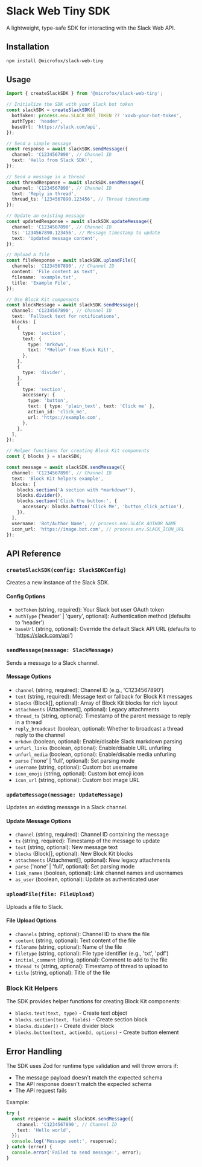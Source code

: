 # Slack Web Tiny SDK

A lightweight, type-safe SDK for interacting with the Slack Web API.

## Installation

```bash
npm install @microfox/slack-web-tiny
```

## Usage

```typescript
import { createSlackSDK } from '@microfox/slack-web-tiny';

// Initialize the SDK with your Slack bot token
const slackSDK = createSlackSDK({
  botToken: process.env.SLACK_BOT_TOKEN ?? 'xoxb-your-bot-token',
  authType: 'header',
  baseUrl: 'https://slack.com/api',
});

// Send a simple message
const response = await slackSDK.sendMessage({
  channel: 'C1234567890', // Channel ID
  text: 'Hello from Slack SDK!',
});

// Send a message in a thread
const threadResponse = await slackSDK.sendMessage({
  channel: 'C1234567890', // Channel ID
  text: 'Reply in thread',
  thread_ts: '1234567890.123456', // Thread timestamp
});

// Update an existing message
const updatedResponse = await slackSDK.updateMessage({
  channel: 'C1234567890', // Channel ID
  ts: '1234567890.123456', // Message timestamp to update
  text: 'Updated message content',
});

// Upload a file
const fileResponse = await slackSDK.uploadFile({
  channels: 'C1234567890', // Channel ID
  content: 'File content as text',
  filename: 'example.txt',
  title: 'Example File',
});

// Use Block Kit components
const blockMessage = await slackSDK.sendMessage({
  channel: 'C1234567890', // Channel ID
  text: 'Fallback text for notifications',
  blocks: [
    {
      type: 'section',
      text: {
        type: 'mrkdwn',
        text: '*Hello* from Block Kit!',
      },
    },
    {
      type: 'divider',
    },
    {
      type: 'section',
      accessory: {
        type: 'button',
        text: { type: 'plain_text', text: 'Click me' },
        action_id: 'click_me',
        url: 'https://example.com',
      },
    },
  ],
});

// Helper functions for creating Block Kit components
const { blocks } = slackSDK;

const message = await slackSDK.sendMessage({
  channel: 'C1234567890', // Channel ID
  text: 'Block Kit helpers example',
  blocks: [
    blocks.section('A section with *markdown*'),
    blocks.divider(),
    blocks.section('Click the button:', {
      accessory: blocks.button('Click Me', 'button_click_action'),
    }),
  ],
  username: 'Bot/Author Name', // process.env.SLACK_AUTHOR_NAME
  icon_url: 'https://image.bot.com', // process.env.SLACK_ICON_URL
});
```

## API Reference

### `createSlackSDK(config: SlackSDKConfig)`

Creates a new instance of the Slack SDK.

#### Config Options

- `botToken` (string, required): Your Slack bot user OAuth token
- `authType` ('header' | 'query', optional): Authentication method (defaults to 'header')
- `baseUrl` (string, optional): Override the default Slack API URL (defaults to 'https://slack.com/api')

### `sendMessage(message: SlackMessage)`

Sends a message to a Slack channel.

#### Message Options

- `channel` (string, required): Channel ID (e.g., 'C1234567890')
- `text` (string, required): Message text or fallback for Block Kit messages
- `blocks` (Block[], optional): Array of Block Kit blocks for rich layout
- `attachments` (Attachment[], optional): Legacy attachments
- `thread_ts` (string, optional): Timestamp of the parent message to reply in a thread
- `reply_broadcast` (boolean, optional): Whether to broadcast a thread reply to the channel
- `mrkdwn` (boolean, optional): Enable/disable Slack markdown parsing
- `unfurl_links` (boolean, optional): Enable/disable URL unfurling
- `unfurl_media` (boolean, optional): Enable/disable media unfurling
- `parse` ('none' | 'full', optional): Set parsing mode
- `username` (string, optional): Custom bot username
- `icon_emoji` (string, optional): Custom bot emoji icon
- `icon_url` (string, optional): Custom bot image URL

### `updateMessage(message: UpdateMessage)`

Updates an existing message in a Slack channel.

#### Update Message Options

- `channel` (string, required): Channel ID containing the message
- `ts` (string, required): Timestamp of the message to update
- `text` (string, optional): New message text
- `blocks` (Block[], optional): New Block Kit blocks
- `attachments` (Attachment[], optional): New legacy attachments
- `parse` ('none' | 'full', optional): Set parsing mode
- `link_names` (boolean, optional): Link channel names and usernames
- `as_user` (boolean, optional): Update as authenticated user

### `uploadFile(file: FileUpload)`

Uploads a file to Slack.

#### File Upload Options

- `channels` (string, optional): Channel ID to share the file
- `content` (string, optional): Text content of the file
- `filename` (string, optional): Name of the file
- `filetype` (string, optional): File type identifier (e.g., 'txt', 'pdf')
- `initial_comment` (string, optional): Comment to add to the file
- `thread_ts` (string, optional): Timestamp of thread to upload to
- `title` (string, optional): Title of the file

### Block Kit Helpers

The SDK provides helper functions for creating Block Kit components:

- `blocks.text(text, type)` - Create text object
- `blocks.section(text, fields)` - Create section block
- `blocks.divider()` - Create divider block
- `blocks.button(text, actionId, options)` - Create button element

## Error Handling

The SDK uses Zod for runtime type validation and will throw errors if:

- The message payload doesn't match the expected schema
- The API response doesn't match the expected schema
- The API request fails

Example:

```typescript
try {
  const response = await slackSDK.sendMessage({
    channel: 'C1234567890', // Channel ID
    text: 'Hello world',
  });
  console.log('Message sent:', response);
} catch (error) {
  console.error('Failed to send message:', error);
}
```
